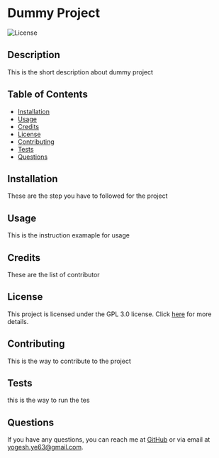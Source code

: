 #  Dummy Project

![License](https://img.shields.io/badge/license-GP3.0-green)

## Description

This is the short description about dummy project

## Table of Contents

- [Installation](#installation)
- [Usage](#usage)
- [Credits](#credits)
- [License](#license)
- [Contributing](#contributing)
- [Tests](#tests)
- [Questions](#questions)

## Installation

These are the step you have to followed for the project

## Usage

This is the instruction examaple for usage

## Credits

These are the list of contributor

## License

This project is licensed under the GPL 3.0 license. Click [here]([License](#license)) for more details.

## Contributing

This is the way to contribute to the project

## Tests

this is the way to run the tes

## Questions

If you have any questions, you can reach me at [GitHub](https://github.com/Yogesh699) or via email at yogesh.ye63@gmail.com.
